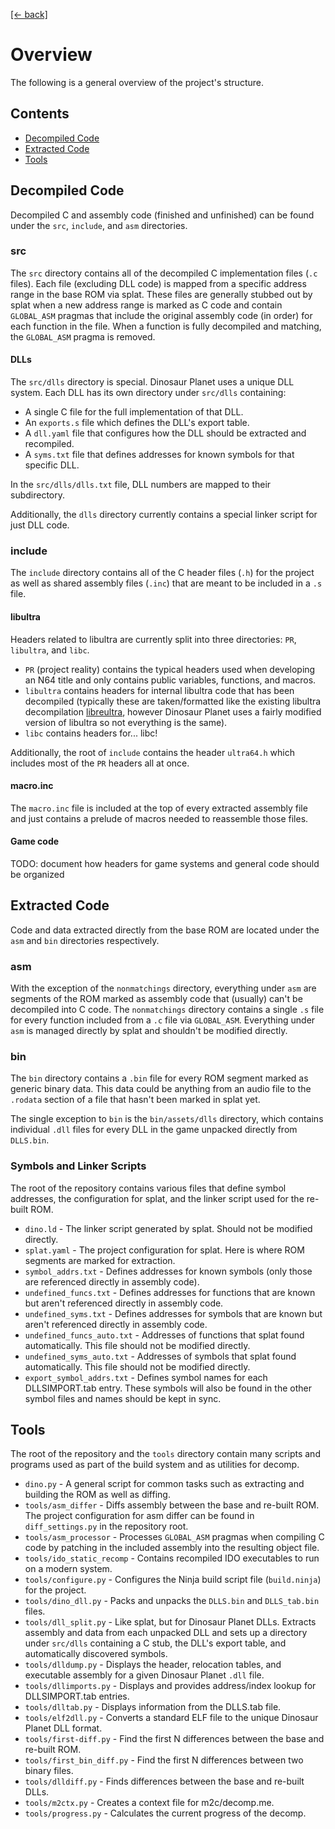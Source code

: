 [[← back]](README.md)

# Overview
The following is a general overview of the project's structure.


## Contents
- [Decompiled Code](#decompiled-code)
- [Extracted Code](#extracted-code)
- [Tools](#tools)


## Decompiled Code
Decompiled C and assembly code (finished and unfinished) can be found under the `src`, `include`, and `asm` directories.

### src
The `src` directory contains all of the decompiled C implementation files (`.c` files). Each file (excluding DLL code) is mapped from a specific address range in the base ROM via splat. These files are generally stubbed out by splat when a new address range is marked as C code and contain `GLOBAL_ASM` pragmas that include the original assembly code (in order) for each function in the file. When a function is fully decompiled and matching, the `GLOBAL_ASM` pragma is removed.

#### DLLs
The `src/dlls` directory is special. Dinosaur Planet uses a unique DLL system. Each DLL has its own directory under `src/dlls` containing:
- A single C file for the full implementation of that DLL.
- An `exports.s` file which defines the DLL's export table.
- A `dll.yaml` file that configures how the DLL should be extracted and recompiled.
- A `syms.txt` file that defines addresses for known symbols for that specific DLL.

In the `src/dlls/dlls.txt` file, DLL numbers are mapped to their subdirectory.

Additionally, the `dlls` directory currently contains a special linker script for just DLL code.

### include
The `include` directory contains all of the C header files (`.h`) for the project as well as shared assembly files (`.inc`) that are meant to be included in a `.s` file.

#### libultra
Headers related to libultra are currently split into three directories: `PR`, `libultra`, and `libc`.
- `PR` (project reality) contains the typical headers used when developing an N64 title and only contains public variables, functions, and macros.
- `libultra` contains headers for internal libultra code that has been decompiled (typically these are taken/formatted like the existing libultra decompilation [libreultra](https://github.com/n64decomp/libreultra), however Dinosaur Planet uses a fairly modified version of libultra so not everything is the same).
- `libc` contains headers for... libc!

Additionally, the root of `include` contains the header `ultra64.h` which includes most of the `PR` headers all at once.

#### macro.inc
The `macro.inc` file is included at the top of every extracted assembly file and just contains a prelude of macros needed to reassemble those files.

#### Game code
TODO: document how headers for game systems and general code should be organized


## Extracted Code
Code and data extracted directly from the base ROM are located under the `asm` and `bin` directories respectively.

### asm
With the exception of the `nonmatchings` directory, everything under `asm` are segments of the ROM marked as assembly code that (usually) can't be decompiled into C code. The `nonmatchings` directory contains a single `.s` file for every function included from a `.c` file via `GLOBAL_ASM`. Everything under `asm` is managed directly by splat and shouldn't be modified directly.

### bin
The `bin` directory contains a `.bin` file for every ROM segment marked as generic binary data. This data could be anything from an audio file to the `.rodata` section of a file that hasn't been marked in splat yet.

The single exception to `bin` is the `bin/assets/dlls` directory, which contains individual `.dll` files for every DLL in the game unpacked directly from `DLLS.bin`.

### Symbols and Linker Scripts
The root of the repository contains various files that define symbol addresses, the configuration for splat, and the linker script used for the re-built ROM.

- `dino.ld` - The linker script generated by splat. Should not be modified directly.
- `splat.yaml` - The project configuration for splat. Here is where ROM segments are marked for extraction.
- `symbol_addrs.txt` - Defines addresses for known symbols (only those are referenced directly in assembly code).
- `undefined_funcs.txt` - Defines addresses for functions that are known but aren't referenced directly in assembly code.
- `undefined_syms.txt` - Defines addresses for symbols  that are known but aren't referenced directly in assembly code.
- `undefined_funcs_auto.txt` - Addresses of functions that splat found automatically. This file should not be modified directly.
- `undefined_syms_auto.txt` - Addresses of symbols that splat found automatically. This file should not be modified directly.
- `export_symbol_addrs.txt` - Defines symbol names for each DLLSIMPORT.tab entry. These symbols will also be found in the other symbol files and names should be kept in sync.


## Tools
The root of the repository and the `tools` directory contain many scripts and programs used as part of the build system and as utilities for decomp.

- `dino.py` - A general script for common tasks such as extracting and building the ROM as well as diffing.
- `tools/asm_differ` - Diffs assembly between the base and re-built ROM. The project configuration for asm differ can be found in `diff_settings.py` in the repository root.
- `tools/asm_processor` - Processes `GLOBAL_ASM` pragmas when compiling C code by patching in the included assembly into the resulting object file.
- `tools/ido_static_recomp` - Contains recompiled IDO executables to run on a modern system.
- `tools/configure.py` - Configures the Ninja build script file (`build.ninja`) for the project.
- `tools/dino_dll.py` - Packs and unpacks the `DLLS.bin` and `DLLS_tab.bin` files.
- `tools/dll_split.py` - Like splat, but for Dinosaur Planet DLLs. Extracts assembly and data from each unpacked DLL and sets up a directory under `src/dlls` containing a C stub, the DLL's export table, and automatically discovered symbols. 
- `tools/dlldump.py` - Displays the header, relocation tables, and executable assembly for a given Dinosaur Planet `.dll` file.
- `tools/dllimports.py` - Displays and provides address/index lookup for DLLSIMPORT.tab entries.
- `tools/dlltab.py` - Displays information from the DLLS.tab file.
- `tools/elf2dll.py` - Converts a standard ELF file to the unique Dinosaur Planet DLL format.
- `tools/first-diff.py` - Find the first N differences between the base and re-built ROM.
- `tools/first_bin_diff.py` - Find the first N differences between two binary files.
- `tools/dlldiff.py` - Finds differences between the base and re-built DLLs.
- `tools/m2ctx.py` - Creates a context file for m2c/decomp.me.
- `tools/progress.py` - Calculates the current progress of the decomp. 